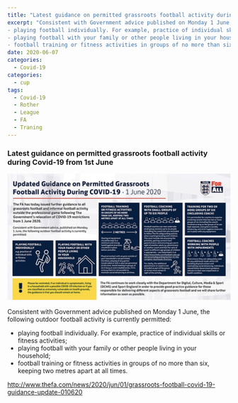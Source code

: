 ```yaml
---
title: "Latest guidance on permitted grassroots football activity during Covid-19 from 1st June"
excerpt: "Consistent with Government advice published on Monday 1 June, the following outdoor football activity is currently permitted:
- playing football individually. For example, practice of individual skills or fitness activities;
- playing football with your family or other people living in your household;
- football training or fitness activities in groups of no more than six, keeping two metres apart at all times."
date: 2020-06-07
categories:
  - Covid-19
categories:
  - cup
tags: 
  - Covid-19
  - Rother
  - League
  - FA
  - Traning
---
```


### Latest guidance on permitted grassroots football activity during Covid-19 from 1st June

![Covid-19 training guidance](assets/gfx/covid-19-traning.png)

Consistent with Government advice published on Monday 1 June, the following outdoor football activity is currently permitted:
- playing football individually. For example, practice of individual skills or fitness activities;
- playing football with your family or other people living in your household;
- football training or fitness activities in groups of no more than six, keeping two metres apart at all times.


http://www.thefa.com/news/2020/jun/01/grassroots-football-covid-19-guidance-update-010620


